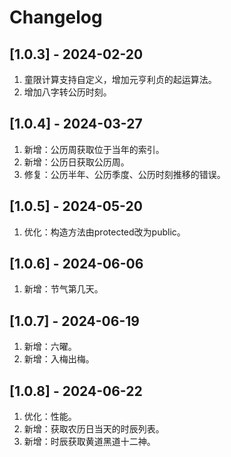 # Changelog

## [1.0.3] - 2024-02-20
1. 童限计算支持自定义，增加元亨利贞的起运算法。
2. 增加八字转公历时刻。

## [1.0.4] - 2024-03-27
1. 新增：公历周获取位于当年的索引。
2. 新增：公历日获取公历周。
3. 修复：公历半年、公历季度、公历时刻推移的错误。

## [1.0.5] - 2024-05-20
1. 优化：构造方法由protected改为public。

## [1.0.6] - 2024-06-06
1. 新增：节气第几天。

## [1.0.7] - 2024-06-19
1. 新增：六曜。
2. 新增：入梅出梅。

## [1.0.8] - 2024-06-22
1. 优化：性能。
2. 新增：获取农历日当天的时辰列表。
3. 新增：时辰获取黄道黑道十二神。
